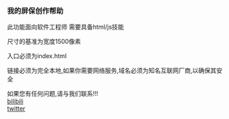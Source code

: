 ### 我的屏保创作帮助

此功能面向软件工程师
需要具备html/js技能

尺寸的基准为宽度1500像素

入口必须为index.html

链接必须为完全本地,如果你需要网络服务,域名必须为知名互联网厂商,以确保其安全

如果您有任何问题,请与我们联系!!!   
[bilibili](https://space.bilibili.com/43521885)   
[twitter](https://twitter.com/rhljiayou)   
